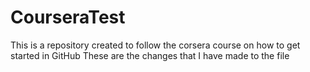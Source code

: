 # CourseraTest
This is a repository created to follow the corsera course on how to get started in GitHub
These are the changes that I have made to the file
